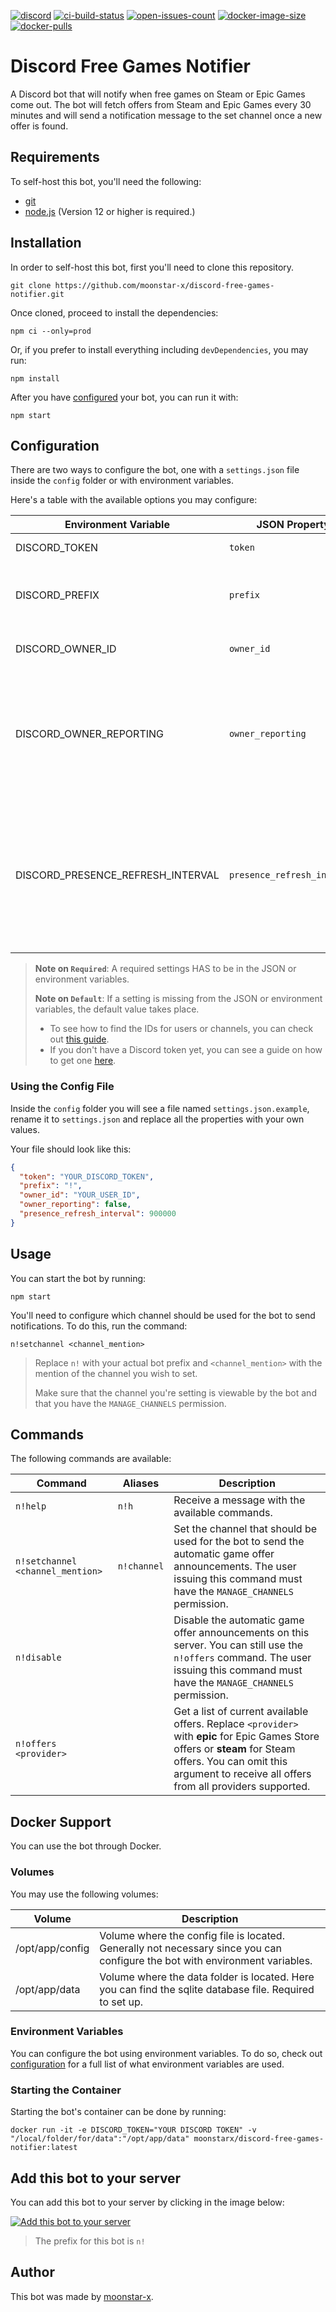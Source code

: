 [![discord](https://img.shields.io/discord/730998659008823296.svg?label=&logo=discord&logoColor=ffffff&color=7389D8&labelColor=6A7EC2)](https://discord.gg/mhj3Zsv)
[![ci-build-status](https://img.shields.io/github/workflow/status/moonstar-x/discord-free-games-notifier/CI?logo=github)](https://github.com/moonstar-x/discord-free-games-notifier)
[![open-issues-count](https://img.shields.io/github/issues-raw/moonstar-x/discord-free-games-notifier?logo=github)](https://github.com/moonstar-x/discord-free-games-notifier)
[![docker-image-size](https://img.shields.io/docker/image-size/moonstarx/discord-free-games-notifier?logo=docker)](https://hub.docker.com/repository/docker/moonstarx/discord-free-games-notifier)
[![docker-pulls](https://img.shields.io/docker/pulls/moonstarx/discord-free-games-notifier?logo=docker)](https://hub.docker.com/repository/docker/moonstarx/discord-free-games-notifier)

# Discord Free Games Notifier

A Discord bot that will notify when free games on Steam or Epic Games come out. The bot will fetch offers from Steam and Epic Games every 30 minutes and will send a notification message to the set channel once a new offer is found.

## Requirements

To self-host this bot, you'll need the following:

* [git](https://git-scm.com/)
* [node.js](https://nodejs.org/en/) (Version 12 or higher is required.)

## Installation

In order to self-host this bot, first you'll need to clone this repository.

```text
git clone https://github.com/moonstar-x/discord-free-games-notifier.git
```

Once cloned, proceed to install the dependencies:

```text
npm ci --only=prod
```

Or, if you prefer to install everything including `devDependencies`, you may run:

```text
npm install
```

After you have [configured](#configuration) your bot, you can run it with:

```text
npm start
```

## Configuration

There are two ways to configure the bot, one with a `settings.json` file inside the `config` folder or with environment variables.

Here's a table with the available options you may configure:

| Environment Variable              | JSON Property               | Required                    | Type               | Description                                                                                                                |
|-----------------------------------|-----------------------------|-----------------------------|--------------------|----------------------------------------------------------------------------------------------------------------------------|
| DISCORD_TOKEN                     | `token`                     | Yes.                        | `string`           | The bot's token.                                                                                                           |
| DISCORD_PREFIX                    | `prefix`                    | No. (Defaults to: `$`)      | `string`           | The bot's prefix. Used for the commands.                                                                                   |
| DISCORD_OWNER_ID                  | `owner_id`                  | No. (Defaults to: `null`)   | `string` or `null` | The ID of the bot's owner.                                                                                                 |
| DISCORD_OWNER_REPORTING           | `owner_reporting`           | No. (Defaults to: `false`)  | `boolean`          | Whether the bot should send error reports to the owner via DM when a command errors.                                       |
| DISCORD_PRESENCE_REFRESH_INTERVAL | `presence_refresh_interval` | No. (Defaults to: `900000`) | `number` or `null` | The time interval in ms in which the bot updates its presence. If set to `null` the presence auto update will be disabled. |

> **Note on `Required`**: A required settings HAS to be in the JSON or environment variables.
>
> **Note on `Default`**: If a setting is missing from the JSON or environment variables, the default value takes place.
>
> * To see how to find the IDs for users or channels, you can check out [this guide](<https://github.com/moonstar-x/discord-downtime-notifier/wiki/Getting-User,-Channel-and-Server-IDs>).
> * If you don't have a Discord token yet, you can see a guide on how to get one [here](<https://github.com/moonstar-x/discord-downtime-notifier/wiki/Getting-a-Discord-Bot-Token>).

### Using the Config File

Inside the `config` folder you will see a file named `settings.json.example`, rename it to `settings.json` and replace all the properties with your own values.

Your file should look like this:

```json
{
  "token": "YOUR_DISCORD_TOKEN",
  "prefix": "!",
  "owner_id": "YOUR_USER_ID",
  "owner_reporting": false,
  "presence_refresh_interval": 900000
}
```

## Usage

You can start the bot by running:

```text
npm start
```

You'll need to configure which channel should be used for the bot to send notifications. To do this, run the command:

```text
n!setchannel <channel_mention>
```

> Replace `n!` with your actual bot prefix and `<channel_mention>` with the mention of the channel you wish to set.
>
> Make sure that the channel you're setting is viewable by the bot and that you have the `MANAGE_CHANNELS` permission.

## Commands

The following commands are available:

| Command                          | Aliases     | Description                                                                                                                                                                                                           |
|----------------------------------|-------------|-----------------------------------------------------------------------------------------------------------------------------------------------------------------------------------------------------------------------|
| `n!help`                         | `n!h`       | Receive a message with the available commands.                                                                                                                                                                        |
| `n!setchannel <channel_mention>` | `n!channel` | Set the channel that should be used for the bot to send the automatic game offer announcements. The user issuing this command must have the `MANAGE_CHANNELS` permission.                                             |
| `n!disable`                      |             | Disable the automatic game offer announcements on this server. You can still use the `n!offers` command. The user issuing this command must have the `MANAGE_CHANNELS` permission.                                    |
| `n!offers <provider>`            |             | Get a list of current available offers. Replace `<provider>` with **epic** for Epic Games Store offers or **steam** for Steam offers. You can omit this argument to receive all offers from all providers supported.  |

## Docker Support

You can use the bot through Docker.

### Volumes

You may use the following volumes:

| Volume          | Description                                                                                                                  |
|-----------------|------------------------------------------------------------------------------------------------------------------------------|
| /opt/app/config | Volume where the config file is located. Generally not necessary since you can configure the bot with environment variables. |
| /opt/app/data   | Volume where the data folder is located. Here you can find the sqlite database file. Required to set up.                     |

### Environment Variables

You can configure the bot using environment variables. To do so, check out [configuration](#configuration) for a full list of what environment variables are used.

### Starting the Container

Starting the bot's container can be done by running:

```text
docker run -it -e DISCORD_TOKEN="YOUR DISCORD TOKEN" -v "/local/folder/for/data":"/opt/app/data" moonstarx/discord-free-games-notifier:latest
```

## Add this bot to your server

You can add this bot to your server by clicking in the image below:

[![Add this bot to your server](https://i.imgur.com/SVAwPTU.png)](https://discord.com/oauth2/authorize?client_id=795561965954269205&scope=bot&permissions=2048)

> The prefix for this bot is `n!`

## Author

This bot was made by [moonstar-x](https://github.com/moonstar-x).
